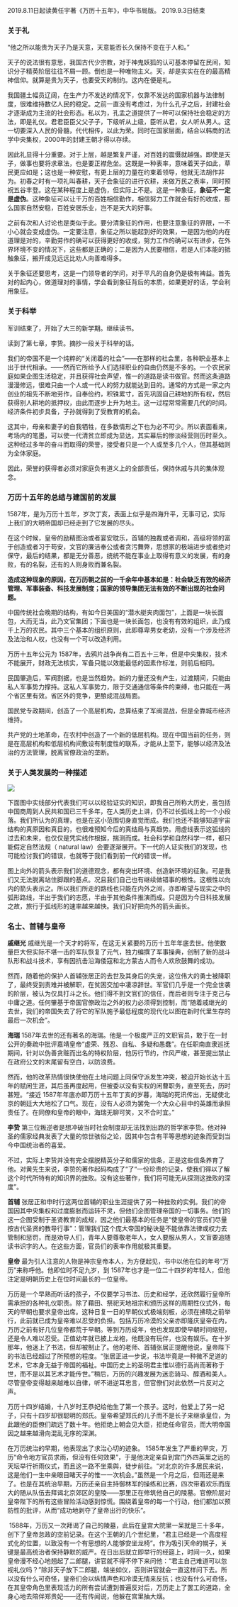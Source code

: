 
2019.8.11日起读黄任宇著《万历十五年》，中华书局版。 
2019.9.3日结束 


### 关于礼


“他之所以能贵为天子乃是天意，天意能否长久保持不变在于人和。”

天子的说法很有意思，我国古代少宗教，对于神鬼妖狐的认可基本停留在民间，知识分子精英阶层往往不屑一顾。倒也是一种唯物主义。天，却是实实在在的最高精神信仰。就算是贵为天子，也要受天的制约。这内在便是礼。 

我国疆土幅员辽阔，在生产力不发达的情况下，仅靠不发达的国家机器与法律制度，很难维持数亿人民的稳定。之前一直没有考虑过，为什么孔子之后，封建社会才逐渐成为主流的社会形态。私以为，孔孟之道提供了一种可以保持社会稳定的方法，即是礼仪。君君臣臣父父子子，下级听从上级，臣听从君，女人听从男人。这一切要深入人民的骨髓，代代相传，以此为荣。同时在国家层面，结合以韩商的法学中央集权，2000年的封建王朝才得以存续。 

因此礼显得十分重要。对于上层，越是繁复严谨，对百姓的震慑就越强。即使是天子，做事也要将求章法，也是要正襟危坐。这既是一种表率，意味着天子如此，草民更应如是；这也是一种安慰，有更上层的力量在约束着领导，他就无法胡作非为。初春之时有一项礼叫春耕，天子会象征的进行农耕，来做万民之表率，同时预祝五谷丰登。这在某种程度上是虚伪，但实际上不是。这是一种象征，**象征不一定是虚伪**。这种象征可以让千万的百姓相信勤作，相信努力工作就会有好的收成，那么国家自然安稳，百姓安居乐业，岂不是天大的好事。 

之前有次和人讨论也是类似于此。要分清象征的作用，也要注意象征的界限，一不小心就会变成虚伪。一定要注意，象征之所以能起到好的效果，一是因为他的内在道理是对的，辛勤劳作的确可以获得更好的收成，努力工作的确可以有进步，在外界环境不变的情况下，这些都是正确的；二是因为人民要相信，若是人们本能的抵触象征，搬开成见远远比劝人向善难得多。 

关于象征还要思考，这是一门领导者的学问，对于平凡的自身仍是极有裨益。首先对的起内心，做道理对的事情，学会看到象征背后的本质，如果更好的话，学会利用象征。 



### 关于科举


军训结束了，开始了大三的新学期。继续读书。 

读到了第七章，李贽。摘抄一段关于科举的话。 

我们的帝国不是一个纯粹的“关闭着的社会”——在那样的社会里，各种职业基本上出于世代相承。——然而它所给予人们选择职业的自由仍然是不多的。一个农民家庭如果企图生活稳定，并且获得社会声望，惟一的道路是读书做官。然而这条道路漫漫修远，很难只由一个人或一代人的努力就能达到目的。通常的方式是一家之内创业的祖先不断地劳作，自奉俭约，积铢累寸，首先巩固自己耕地的所有权，然后获得别人耕地的抵押权，由此而逐步上升为地主。这一过程常常需要几代的时间。经济条件初步具备，子孙就得到了受教育的机会。 

这其中，母亲和妻子的自我牺牲，在多数情形之下也为必不可少。所以表面看来，考场内的笔墨，可以使一代清贫立即成为显达，其实幕后的惨淡经营则历时至久。这种经过多年的奋斗而取得的荣誉，接受者只是一个人或至多几个人，但其基础则为全体家庭。 

因此，荣誉的获得者必须对家庭负有道义上的全部责任，保持休戚与共的集体观念。 



### 万历十五年的总结与建国前的发展


1587年，是为万历十五年，岁次丁亥，表面上似乎是四海升平，无事可记，实际上我们的大明帝国却已经走到了它发展的尽头。 

在这个时候，皇帝的励精图治或者宴安耽乐，首辅的独裁或者调和，高级将领的富于创造或者习于苟安，文官的廉洁奉公或者贪污舞弊，思想家的极端进步或者绝对保守，最后的结果，都是无分善恶，统统不能在事业上取得有意义的发展，有的身败，有的名裂，还有的人则身败而兼名裂。 

**造成这种现象的原因，在万历朝之前的一千余年中基本如是：社会缺乏有效的经济管理、军事装备、科技发展制度；国家的领导集团无法有效的不断出现的社会问题。**

中国传统社会晚期的结构，有如今日美国的“潜水艇夹肉面包”，上面是一块长面包，大而无当，此乃文官集团；下面也是一块长面包，也没有有效的组织，此乃成千上万的农民。其中三个基本的组织原则，此即尊卑男女老幼，没有一个涉及经济及法治和人权，也没有一个可以改造利用。 

万历十五年公元为 1587年，去鸦片战争尚有二百五十三年，但是中央集权，技术不能展开，财政无法核实，军备只能以效能最低的因素作标准，则前后相同。 

民国肇造后，军阀割据，也是当然趋势。新的力量还没有产生，过渡期间，只能由私人军事势力撑持。这私人军事势力，限于交通通信等条件的束缚，也只能在一两个省区里有效。省区外的竞争，更酿成混战局面。  

国民党专政期间，创造了一个高层机构，总算结束了军阀混战，但是全靠城市经济维持。  

共产党的土地革命，在农村中创造了一个新的低层机构。现在中国当前的任务，则是在高层机构和低层机构间敷设有制度性的联系，才能从上至下，能够以经济及法治的方法管理，脱离官僚政治的垄断。 



### 关于人类发展的一种描述


![](2019-9%20%E4%B8%87%E5%8E%86%E5%8D%81%E4%BA%94%E5%B9%B4/%E6%9C%AA%E7%9F%A5.png)

下面图中实线部分代表我们可以以经验证实的知识，即我自己所称大历史，虽包括中国商周到人民共和国已三千多年，在人类历史上讲，仍不过长弧线上的一个小段落。我们所认为的真理，也是在这小范围切身直觉而成。我们也还不能够知道宇宙结构的真原因和真目的，也很难预知今后的真结局与真趋势。用虚线表示这弧线的过去和未来，也仅仅是凭实线作根据，揣测而成。社会科学和自然科学一样，都只能假定自然法规（ natural law）会要逐渐展开。下一代的人证实我们的发现，也可能检讨我们的错误，也就等于我们看到前一代的错误一样。 

图上向外的箭头表示我们的道德观念，都有突出环境、创造新环境的征象。可是我们又无法脱离站住脚跟的基点。况且我们自己也有继续做错事的根性。这根性以向内的箭头表示之。所以我们所走的路线也只能在内外之间，亦即希望与现实之中的弧形路线，半出于我们的志愿，半由于其他条件推演而成。只是因为今日科技发展之故，旅行于弧线形的速率越来越快。我们只好把向外的箭头画长。 


### 名士、首辅与皇帝


**戚继光**
戚继光是一个天才的将军，在这无关紧要的万历十五年年底去世。他使数量巨大但实际不堪一击的军队恢复了元气，独力编撰了军事操典，创制了新的战斗队形和战斗技术，享有因抗击沿海倭寇和北方蒙古人而令人欢欣鼓舞的成功。 

然而，随着他的保护人首辅张居正的去世及其身后的失宠，这位伟大的勇士被降职了，最终受到责难并被解职，在贫困交加中凄凉辞世。军官们几乎是一个完全世袭的阶层，被认为仅具打斗之长。他们得不到文官们的信任，而后者则专注于克己与中庸之道。任何肇基于帝国官僚政治之外的权力必须得到控制，而“随着戚继光的去世，我们的帝国失去了将它的军队施予最低程度的现代化以图在新时代里生存的最后一次机会”。 

**海瑞**
1587年去世的还有著名的海瑞。他是一个极度严正的文职官员，敢于在一封公开的奏疏中批评嘉靖皇帝“虚荣、残忍、自私、多疑和愚蠢”。在任职南直隶巡抚期间，针对以伪善贪赃而出名的特权阶层，他厉行节约，作风严峻，甚至提出禁止在政府公文的末尾留有空白，以防浪费。 

然而，他的改革热情很快使他在土地问题上同保守派发生冲突，被迫开始长达十五年的赋闲生涯，其后虽再度起用，但被委以没有实权的闲曹职务，直至死去，历时甚短。“接近 1587年年底亦即万历十五年丁亥的岁暮，海瑞的死讯传出，无疑使北京的朝廷大大地松了口气。现在，没有人必须为罢免一个大众心目中的英雄而承担责任了。在同僚和皇帝的眼中，海瑞无聊可笑，又不合时宜。” 

**李贽**
第三位叛逆者是想冲破当时社会制度却无法找到出路的哲学家李贽。他对神圣的儒家经典发表了大量的惊世骇俗之论，因其中包含有平等思想的迹象而受到当今中国统治者的喜爱。 

不过，实际上李贽并没有完全摆脱精英分子和儒家的信条，正是这些信条养育了他。对黄先生来说，李贽的著作起码构成了“了“一份珍贵的记录，使我们得以了解这个时代所特有的知识界的挫败。没有这些著作，我们将可能无从探测这挫败的深度”。 

**首辅**
张居正和申时行这两位首辅的职业生涯提供了另一种挫败的实例。我们的帝国因其中央集权和过度膨胀而运转不灵，但他们企图管理帝国的一切事务。他们的这一企图受制于圣贤教育的成规，因之他们最基本的任务是“使皇帝的官员们尽量按古代圣贤的教导行事”：管理我们这个庞大帝国的秘诀是不能依靠法律或权力去管制和惩罚，而是劝导人们，青年人要尊敬老年人，女人要服从男人，文盲要追随读书识字的人。在这些方面，官员们的表率作用就极其重要。 

**皇帝**
最为引人注意的人物是神宗皇帝本人，为方便起见，书中以他在位的年号“万历”来称呼他。他即位时不足九岁，到 1587年也才是一位二十四岁的年轻人，但他注定是明朝历史上在位时间最长的一位皇帝。 

万历是一个早熟而听话的孩子，不仅要学习书法、历史和经学，还欣然履行皇帝所需承担的各种礼仪职责。除了藉田、祭祀天地祖宗和颁历这样的周期性仪式外，每天的早朝也要求皇帝出席。这种日复一日的早朝仪式极端刻板，必须在拂晓之前举行，此前就已成为皇帝难以忍受的负担。包括万历冷漠的父亲亦即隆庆皇帝在内，万历之前有好几位皇帝都荒于早朝。等到万历成年，他也发现即使早朝时间缩短，还是令人难以忍受。正值幼年就已披上龙袍，他既没有玩伴，也没有娱乐。在十岁那年，他迷上了书法，但却被制止了。他的老师、首辅张居正提醒他说，皇帝陛下的书法已经超过了所预想的程度。“张居正进一步说，书法毕竟是一种微不足道的艺术，它本身无益于帝国的福祉。中国历史上的圣明君主惟以德行高尚而著称于世，而不是以其艺术才能传世。”稍后，万历的兴趣发展为迷恋骑马、醇酒和美人。尽管皇帝变得越来越难以自律，听不进逆耳忠言，但官僚们对此依然一片反对之声。 

万历十四岁结婚，十八岁时王恭妃给他生了第一个孩子。这时，他爱上了另一妃子，只有十四岁却很聪明的郑氏。皇帝希望郑氏的儿子而不是长子来继承皇位，为此跟他的臣僚们疏远了数十年。他拒绝上朝会见大臣，拒绝任命官员，而大明帝国因之越来越滑向混乱无序的深渊。 

在万历统治的早期，他表现出了求治心切的迹象。 1585年发生了严重的旱灾，万历“命令地方官员求雨，但没有任何效果”，于是他决定亲自到宫门外四英里之远的天坛举行祈雨仪式，而且这一路不坐乘舆，徒步前往。“对北京的许多居民来说，这是他们一生中亲眼目睹天子的惟一一次机会。”虽然是一个月之后，但雨还是来了。也是在其统治早期，万历还亲自主持御林军的操练和比赛，四次带着欢乐而庞大的随从队伍去拜谒北京郊区的皇陵——那里正在修筑他自己的陵墓。官僚阶层对皇帝陛下的所有这些冒险活动感到惊慌。围绕着皇帝的每一个行动，他们都加以预防性的批评，从而“成功地剥夺了皇帝出行的快乐”。 

 1588年，万历又一次拜谒了自己的陵墓，此后在皇宫大院里一呆就是三十多年，创下了皇帝怠政的空前记录。在这个王朝的几个世纪里，“君主已经是一个高度程式化的位置，以致没有一个有思想的人能够安坐龙椅”。作为吸引天命的幌子，关键是最高统治者保持静默的威严。在日出后就立即举行的经筵上，时间一久，如果皇帝漫不经心地翘起了二郎腿，讲官就不得不停下来问他：“君主自己难道可以忽视礼仪吗？”除非天子放下二郎腿，端坐如仪，否则讲官就会一直这样问下去。所以没有什么可奇怪，皇帝们会以纵情声色和冷漠无情来反抗；也没有什么可奇怪，在其皇帝角色里表现活力的所有尝试遭到普遍反对后，万历走上了罢工的道路，全身心地去陪伴郑贵妃——还有传闻说，他躲在宫里抽大烟。 


